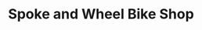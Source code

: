 ---
title: "Spoke and Wheel Bike Shop"
url: /twin-falls/spoke-and-wheel-bike-shop/
shop: bicycle
---